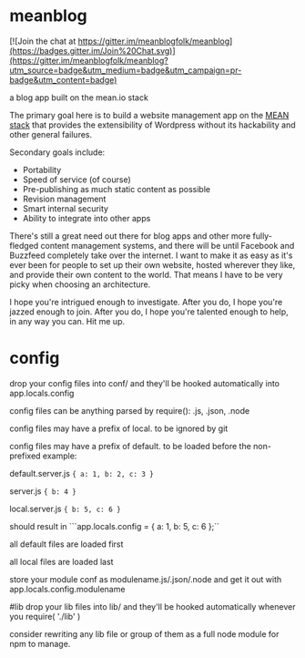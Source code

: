 # meanblog

[![Join the chat at https://gitter.im/meanblogfolk/meanblog](https://badges.gitter.im/Join%20Chat.svg)](https://gitter.im/meanblogfolk/meanblog?utm_source=badge&utm_medium=badge&utm_campaign=pr-badge&utm_content=badge)

a blog app built on the mean.io stack


The primary goal here is to build a website management app on the [MEAN stack](http://mean.io) that provides the extensibility of Wordpress without its hackability and other general failures.

Secondary goals include:
- Portability
- Speed of service (of course)
- Pre-publishing as much static content as possible
- Revision management
- Smart internal security
- Ability to integrate into other apps

There's still a great need out there for blog apps and other more fully-fledged content management systems, and there will be until Facebook and Buzzfeed completely take over the internet. I want to make it as easy as it's ever been for people to set up their own website, hosted wherever they like, and provide their own content to the world. That means I have to be very picky when choosing an architecture.

I hope you're intrigued enough to investigate. After you do, I hope you're jazzed enough to join. After you do, I hope you're talented enough to help, in any way you can. Hit me up.



# config
drop your config files into conf/ and they'll be hooked automatically into app.locals.config

config files can be anything parsed by require(): .js, .json, .node

config files may have a prefix of local. to be ignored by git

config files may have a prefix of default. to be loaded before the non-prefixed
example:

default.server.js
```{ a: 1, b: 2, c: 3 }```

server.js
```{ b: 4 }```

local.server.js
```{ b: 5, c: 6 }```

should result in
```app.locals.config = { a: 1, b: 5, c: 6 };``

all default files are loaded first

all local files are loaded last

store your module conf as modulename.js/.json/.node and get it out with app.locals.config.modulename

#lib
drop your lib files into lib/ and they'll be hooked automatically whenever you require( './lib' )

consider rewriting any lib file or group of them as a full node module for npm to manage.
